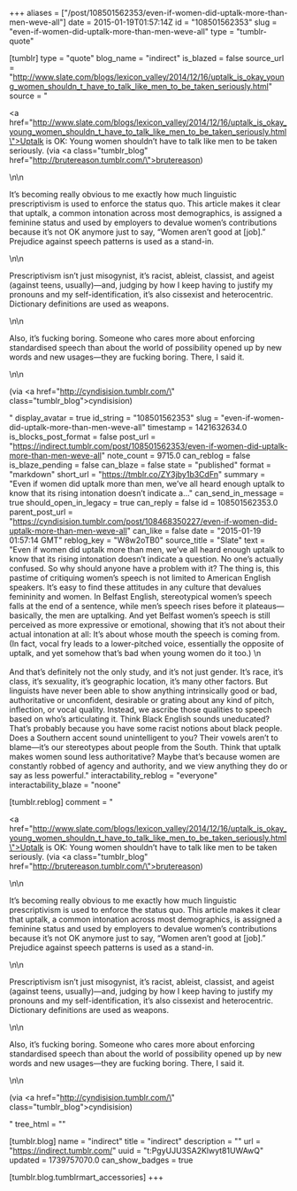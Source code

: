 +++
aliases = ["/post/108501562353/even-if-women-did-uptalk-more-than-men-weve-all"]
date = 2015-01-19T01:57:14Z
id = "108501562353"
slug = "even-if-women-did-uptalk-more-than-men-weve-all"
type = "tumblr-quote"

[tumblr]
type = "quote"
blog_name = "indirect"
is_blazed = false
source_url = "http://www.slate.com/blogs/lexicon_valley/2014/12/16/uptalk_is_okay_young_women_shouldn_t_have_to_talk_like_men_to_be_taken_seriously.html"
source = "<p><a href=\"http://www.slate.com/blogs/lexicon_valley/2014/12/16/uptalk_is_okay_young_women_shouldn_t_have_to_talk_like_men_to_be_taken_seriously.html\">Uptalk is OK: Young women shouldn’t have to talk like men to be taken seriously.</a> (via <a class=\"tumblr_blog\" href=\"http://brutereason.tumblr.com/\">brutereason</a>)</p>\n\n<p>It’s becoming really obvious to me exactly how much linguistic prescriptivism is used to enforce the status quo. This article makes it clear that uptalk, a common intonation across most demographics, is assigned a feminine status and used by employers to devalue women’s contributions because it’s not OK anymore just to say, “Women aren’t good at [job].” Prejudice against speech patterns is used as a stand-in.</p>\n\n<p>Prescriptivism isn’t just misogynist, it’s racist, ableist, classist, and ageist (against teens, usually)—and, judging by how I keep having to justify my pronouns and my self-identification, it’s also cissexist and heterocentric. Dictionary definitions are used as weapons.</p>\n\n<p>Also, it’s fucking boring. Someone who cares more about enforcing standardised speech than about the world of possibility opened up by new words and new usages—they are fucking boring. There, I said it.</p>\n\n<p>(via <a href=\"http://cyndisision.tumblr.com/\" class=\"tumblr_blog\">cyndisision</a>)</p>"
display_avatar = true
id_string = "108501562353"
slug = "even-if-women-did-uptalk-more-than-men-weve-all"
timestamp = 1421632634.0
is_blocks_post_format = false
post_url = "https://indirect.tumblr.com/post/108501562353/even-if-women-did-uptalk-more-than-men-weve-all"
note_count = 9715.0
can_reblog = false
is_blaze_pending = false
can_blaze = false
state = "published"
format = "markdown"
short_url = "https://tmblr.co/ZY3jby1b3CdFn"
summary = "Even if women did uptalk more than men, we’ve all heard enough uptalk to know that its rising intonation doesn’t indicate a..."
can_send_in_message = true
should_open_in_legacy = true
can_reply = false
id = 108501562353.0
parent_post_url = "https://cyndisision.tumblr.com/post/108468350227/even-if-women-did-uptalk-more-than-men-weve-all"
can_like = false
date = "2015-01-19 01:57:14 GMT"
reblog_key = "W8w2oTB0"
source_title = "Slate"
text = "Even if women did uptalk more than men, we’ve all heard enough uptalk to know that its rising intonation doesn’t indicate a question. No one’s actually confused. So why should anyone have a problem with it? The thing is, this pastime of critiquing women’s speech is not limited to American English speakers. It’s easy to find these attitudes in any culture that devalues femininity and women. In Belfast English, stereotypical women’s speech falls at the end of a sentence, while men’s speech rises before it plateaus—basically, the men are uptalking. And yet Belfast women’s speech is still perceived as more expressive or emotional, showing that it’s not about their actual intonation at all: It’s about whose mouth the speech is coming from. (In fact, vocal fry leads to a lower-pitched voice, essentially the opposite of uptalk, and yet somehow that’s bad when young women do it too.) \n<br/><br/>And that’s definitely not the only study, and it’s not just gender. It’s race, it’s class, it’s sexuality, it’s geographic location, it’s many other factors. But linguists have never been able to show anything intrinsically good or bad, authoritative or unconfident, desirable or grating about any kind of pitch, inflection, or vocal quality. Instead, we ascribe those qualities to speech based on who’s articulating it. Think Black English sounds uneducated? That’s probably because you have some racist notions about black people. Does a Southern accent sound unintelligent to you? Their vowels aren’t to blame—it’s our stereotypes about people from the South. Think that uptalk makes women sound less authoritative? Maybe that’s because women are constantly robbed of agency and authority, and we view anything they do or say as less powerful."
interactability_reblog = "everyone"
interactability_blaze = "noone"

[tumblr.reblog]
comment = "<p><a href=\"http://www.slate.com/blogs/lexicon_valley/2014/12/16/uptalk_is_okay_young_women_shouldn_t_have_to_talk_like_men_to_be_taken_seriously.html\">Uptalk is OK: Young women shouldn’t have to talk like men to be taken seriously.</a> (via <a class=\"tumblr_blog\" href=\"http://brutereason.tumblr.com/\">brutereason</a>)</p>\n\n<p>It’s becoming really obvious to me exactly how much linguistic prescriptivism is used to enforce the status quo. This article makes it clear that uptalk, a common intonation across most demographics, is assigned a feminine status and used by employers to devalue women’s contributions because it’s not OK anymore just to say, “Women aren’t good at [job].” Prejudice against speech patterns is used as a stand-in.</p>\n\n<p>Prescriptivism isn’t just misogynist, it’s racist, ableist, classist, and ageist (against teens, usually)—and, judging by how I keep having to justify my pronouns and my self-identification, it’s also cissexist and heterocentric. Dictionary definitions are used as weapons.</p>\n\n<p>Also, it’s fucking boring. Someone who cares more about enforcing standardised speech than about the world of possibility opened up by new words and new usages—they are fucking boring. There, I said it.</p>\n\n<p>(via <a href=\"http://cyndisision.tumblr.com/\" class=\"tumblr_blog\">cyndisision</a>)</p>"
tree_html = ""

[tumblr.blog]
name = "indirect"
title = "indirect"
description = ""
url = "https://indirect.tumblr.com/"
uuid = "t:PgyUJU3SA2Klwyt81UWAwQ"
updated = 1739757070.0
can_show_badges = true

[tumblr.blog.tumblrmart_accessories]
+++

